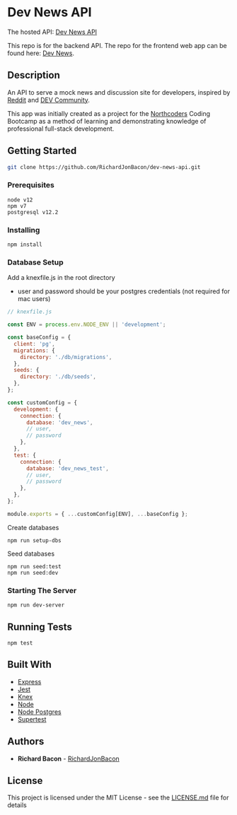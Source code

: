 # Dev News API

The hosted API: [Dev News API](https://dev-news-api.herokuapp.com/api)

This repo is for the backend API. The repo for the frontend web app can be found here: [Dev News](https://github.com/RichardJonBacon/dev-news).

## Description

An API to serve a mock news and discussion site for developers, inspired by [Reddit](https://www.reddit.com/) and [DEV Community](https://dev.to/).

This app was initially created as a project for the [Northcoders](https://northcoders.com/) Coding Bootcamp as a method of learning and demonstrating knowledge of professional full-stack development.

## Getting Started

```bash
git clone https://github.com/RichardJonBacon/dev-news-api.git
```

### Prerequisites

```
node v12
npm v7
postgresql v12.2
```

### Installing

```
npm install
```

### Database Setup

Add a knexfile.js in the root directory

- user and password should be your postgres credentials (not required for mac users)

```js
// knexfile.js

const ENV = process.env.NODE_ENV || 'development';

const baseConfig = {
  client: 'pg',
  migrations: {
    directory: './db/migrations',
  },
  seeds: {
    directory: './db/seeds',
  },
};

const customConfig = {
  development: {
    connection: {
      database: 'dev_news',
      // user,
      // password
    },
  },
  test: {
    connection: {
      database: 'dev_news_test',
      // user,
      // password
    },
  },
};

module.exports = { ...customConfig[ENV], ...baseConfig };
```

Create databases

```
npm run setup-dbs
```

Seed databases

```
npm run seed:test
npm run seed:dev
```

### Starting The Server

```
npm run dev-server
```

## Running Tests

```
npm test
```

## Built With

- [Express](https://expressjs.com/)
- [Jest](https://jestjs.io/)
- [Knex](http://knexjs.org/)
- [Node](https://nodejs.org/en/)
- [Node Postgres](https://node-postgres.com/)
- [Supertest](https://github.com/visionmedia/supertest)

## Authors

- **Richard Bacon** - [RichardJonBacon](https://github.com/RichardJonBacon)

## License

This project is licensed under the MIT License - see the [LICENSE.md](LICENSE.md) file for details
